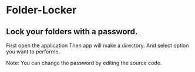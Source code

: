 # Folder-Locker
Lock your folders with a password.
-----------------------------------------------
First open the application
Then app will make a directory.
And select option you want to performe.

Note:
You can change the password by editing the source code.
